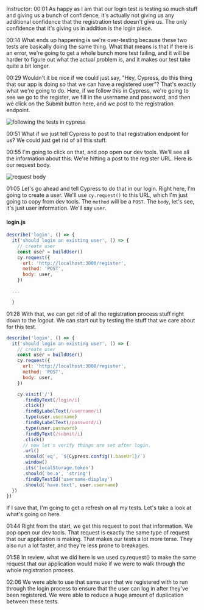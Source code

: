 Instructor: 00:01 As happy as I am that our login test is testing so much stuff and giving us a bunch of confidence, it's actually not giving us any additional confidence that the registration test doesn't give us. The only confidence that it's giving us in addition is the login piece.

00:14 What ends up happening is we're over-testing because these two tests are basically doing the same thing. What that means is that if there is an error, we're going to get a whole bunch more test failing, and it will be harder to figure out what the actual problem is, and it makes our test take quite a bit longer.

00:29 Wouldn't it be nice if we could just say, "Hey, Cypress, do this thing that our app is doing so that we can have a registered user"? That's exactly what we're going to do. Here, if we follow this in Cypress, we're going to see we go to the register, we fill in the username and password, and then we click on the Submit button here, and we post to the registration endpoint.

![following the tests in cypress](https://res.cloudinary.com/dg3gyk0gu/image/upload/v1574727281/transcript-images/cypress-create-a-user-with-cy-request-from-cypress-tests-in-cypress.png)

00:51 What if we just tell Cypress to post to that registration endpoint for us? We could just get rid of all this stuff.

00:55 I'm going to click on that, and pop open our dev tools. We'll see all the information about this. We're hitting a post to the register URL. Here is our request body.

![request body](https://res.cloudinary.com/dg3gyk0gu/image/upload/v1574727281/transcript-images/cypress-create-a-user-with-cy-request-from-cypress-request-body.png)

01:05 Let's go ahead and tell Cypress to do that in our login. Right here, I'm going to create a user. We'll use `cy.request()` to this URL, which I'm just going to copy from dev tools. The `method` will be a `POST`. The `body`, let's see, it's just user information. We'll say `user`.

#### login.js
```js
describe('login', () => {
  it('should login an existing user', () => {
    // create user
    const user = buildUser()
    cy.request({
      url: 'http://localhost:3000/register',
      method: 'POST',
      body: user,
    })

  ...

  }
```

01:28 With that, we can get rid of all the registration process stuff right down to the logout. We can start out by testing the stuff that we care about for this test.

```js
describe('login', () => {
  it('should login an existing user', () => {
    // create user
    const user = buildUser()
    cy.request({
      url: 'http://localhost:3000/register',
      method: 'POST',
      body: user,
    })

    cy.visit('/')
      .findByText(/login/i)
      .click()
      .findByLabelText(/username/i)
      .type(user.username)
      .findByLabelText(/password/i)
      .type(user.password)
      .findByText(/submit/i)
      .click()
      // now let's verify things are set after login.
      .url()
      .should('eq', `${Cypress.config().baseUrl}/`)
      .window()
      .its('localStorage.token')
      .should('be.a', 'string')
      .findByTestId('username-display')
      .should('have.text', user.username)
  })
})
```

If I save that, I'm going to get a refresh on all my tests. Let's take a look at what's going on here.

01:44 Right from the start, we get this request to post that information. We pop open our dev tools. That request is exactly the same type of request that our application is making. That makes our tests a lot more terse. They also run a lot faster, and they're less prone to breakages.

01:58 In review, what we did here is we used cy.request() to make the same request that our application would make if we were to walk through the whole registration process.

02:06 We were able to use that same user that we registered with to run through the login process to ensure that the user can log in after they've been registered. We were able to reduce a huge amount of duplication between these tests.
